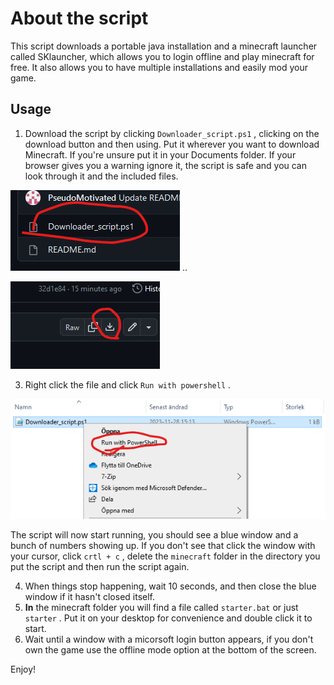 # About the script
This script downloads a portable java installation and a minecraft launcher called SKlauncher, which allows you to login offline and play minecraft for free. It also allows you to have multiple installations and easily mod your game.
## Usage 
1. Download the script by clicking `Downloader_script.ps1` , clicking on the download button and then using. Put it wherever you want to download Minecraft. If you're unsure put it in your Documents folder. If your browser gives you a warning ignore it, the script is safe and you can look through it and the included files.




![](img1.png)
.. 

![](img2.png)


3. Right click the file and click `Run with powershell` .


![](img3.png)





The script will now start running, you should see a blue window and a bunch of numbers showing up. 
If you don't see that click the window with your cursor, click `crtl + c` , delete the `minecraft` folder in the directory you put the script and then run the script again.

4. When things stop happening, wait 10 seconds, and then close the blue window if it hasn't closed itself.
5. **In** the minecraft folder you will find a file called `starter.bat` or just `starter` . Put it on your desktop for convenience and double click it to start.
6. Wait until a window with a micorsoft login button appears, if you don't own the game use the offline mode option at the bottom of the screen.

Enjoy!
